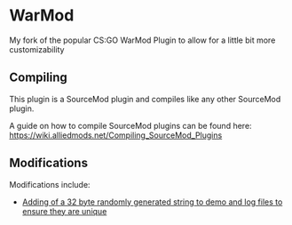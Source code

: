# WarMod

My fork of the popular CS:GO WarMod Plugin to allow for a little bit more customizability

## Compiling

This plugin is a SourceMod plugin and compiles like any other SourceMod plugin. 

A guide on how to compile SourceMod plugins can be found here: https://wiki.alliedmods.net/Compiling_SourceMod_Plugins

## Modifications

Modifications include:

 - [Adding of a 32 byte randomly generated string to demo and log files to ensure they are unique](commit/f300174bf2d3da3093fd6d941e19ac6e7c73f59f)
